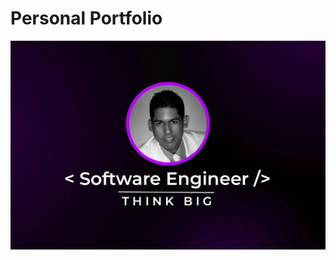 # Personal Portfolio

<img src="https://github.com/DoctorBIOS1990/doctorbios1990.github.io/blob/main/assets/images/Thumb.webp">
